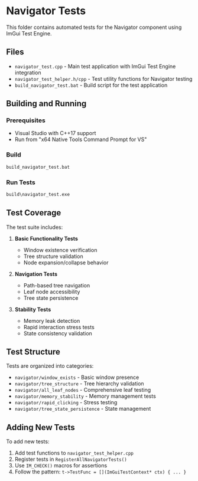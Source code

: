 # Navigator Tests

This folder contains automated tests for the Navigator component using ImGui Test Engine.

## Files

- `navigator_test.cpp` - Main test application with ImGui Test Engine integration
- `navigator_test_helper.h/cpp` - Test utility functions for Navigator testing
- `build_navigator_test.bat` - Build script for the test application

## Building and Running

### Prerequisites
- Visual Studio with C++17 support
- Run from "x64 Native Tools Command Prompt for VS"

### Build
```bash
build_navigator_test.bat
```

### Run Tests
```bash
build\navigator_test.exe
```

## Test Coverage

The test suite includes:

1. **Basic Functionality Tests**
   - Window existence verification
   - Tree structure validation
   - Node expansion/collapse behavior

2. **Navigation Tests**
   - Path-based tree navigation
   - Leaf node accessibility
   - Tree state persistence

3. **Stability Tests**
   - Memory leak detection
   - Rapid interaction stress tests
   - State consistency validation

## Test Structure

Tests are organized into categories:
- `navigator/window_exists` - Basic window presence
- `navigator/tree_structure` - Tree hierarchy validation
- `navigator/all_leaf_nodes` - Comprehensive leaf testing
- `navigator/memory_stability` - Memory management tests
- `navigator/rapid_clicking` - Stress testing
- `navigator/tree_state_persistence` - State management

## Adding New Tests

To add new tests:

1. Add test functions to `navigator_test_helper.cpp`
2. Register tests in `RegisterAllNavigatorTests()`
3. Use `IM_CHECK()` macros for assertions
4. Follow the pattern: `t->TestFunc = [](ImGuiTestContext* ctx) { ... }`
